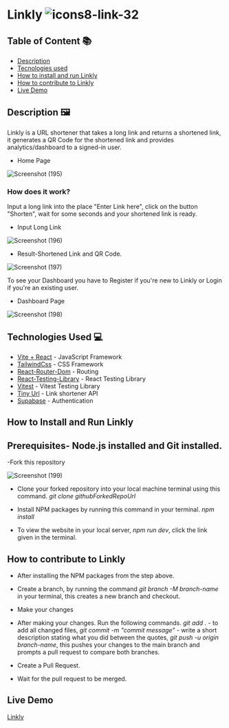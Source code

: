 # Linkly ![icons8-link-32](https://github.com/Thatgirl9/Linkly/assets/108234015/0b4bdb90-f9e3-43b3-8966-c8c54bd3a90e)

## Table of Content :books:
* [Description](#description)
* [Tecnologies used](#technologies)
* [How to install and run Linkly](#install)
* [How to contribute to Linkly](#contribute)
* [Live Demo](#live)


<a name="description"></a>
## Description 🖼

Linkly is a URL shortener that takes a long link and returns a shortened link, it generates a QR Code for the shortened link and provides analytics/dashboard to a signed-in user.  

* Home Page

![Screenshot (195)](https://github.com/Thatgirl9/Linkly/assets/108234015/34272c0e-e4bf-496d-8497-5c5c3c7d502a)

### How does it work? 

Input a long link into the place "Enter Link here", click on the button "Shorten", wait for some seconds and your shortened link is ready.

* Input Long Link

![Screenshot (196)](https://github.com/Thatgirl9/Linkly/assets/108234015/beab045c-4bcb-4163-8615-6e6052df7086)

* Result-Shortened Link and QR Code.

![Screenshot (197)](https://github.com/Thatgirl9/Linkly/assets/108234015/ed510ebf-9aef-4458-bd25-6ca72b605156)

To see your Dashboard you have to Register if you're new to Linkly or Login if you're an existing user.

* Dashboard Page

![Screenshot (198)](https://github.com/Thatgirl9/Linkly/assets/108234015/a9cd3571-1f15-4408-b4c8-e23015522d61)

<a name="technologies"></a>
## Technologies Used 💻

* [Vite + React](https://vitejs.dev/guide/) - JavaScript Framework
* [TailwindCss](https://tailwindcss.com/docs/installation) - CSS Framework
* [React-Router-Dom](https://reactrouter.com/en/main/start/tutorial) - Routing
* [React-Testing-Library](https://testing-library.com/docs/react-testing-library/intro/) - React Testing Library
* [Vitest](https://vitest.dev/) - Vitest Testing Library
* [Tiny Url](https://tinyurl.com/app/dev) - Link shortener API
* [Supabase](https://supabase.com/) - Authentication



<a name="install"></a>
## How to Install and Run Linkly

## Prerequisites- Node.js installed and Git installed.

-Fork this repository 

![Screenshot (199)](https://github.com/Thatgirl9/Linkly/assets/108234015/397f9ceb-7b65-47b0-843d-8684d70c0d3d)


- Clone your forked repository into your local machine terminal using this command.
  *git clone githubForkedRepoUrl*

- Install NPM packages by running this command in your terminal.
  *npm install*

- To view the website in your local server, *npm run dev*, click the link given in the terminal.

<a name="contribute"></a>
## How to contribute to Linkly

- After installing the NPM packages from the step above.

- Create a branch, by running the command *git branch -M branch-name* in your terminal, this creates a new branch and checkout.

- Make your changes

- After making your changes. Run the following commands. *git add .* - to add all changed files, *git commit -m "commit message"* - write a short description stating what you did between the quotes, *git push -u origin branch-name*, this pushes your changes to the main branch and prompts a pull request to compare both branches.

- Create a Pull Request.

- Wait for the pull request to be merged.


<a name="live"></a>
## Live Demo

[Linkly](https://lin-kly.netlify.app/)

  
